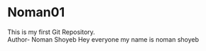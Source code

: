 # Noman01
This is my first Git Repository.
<br>
Author- Noman Shoyeb
Hey everyone my name is noman shoyeb
